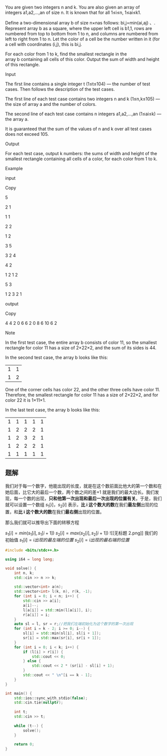 You are given two integers n and k. You are also given an array of integers a1,a2,…,an of size n. It is known that for all 1≤i≤n, 1≤ai≤k1.

Define a two-dimensional array b of size n×nas follows: bi,j=min(ai,aj)
、. Represent array b as a square, where the upper left cell is b1,1, rows are numbered from top to bottom from 1 to n, and columns are numbered from left to right from 1 to n. Let the color of a cell be the number written in it (for a cell with coordinates (i,j), this is bi,j.

For each color from 1 to k, find the smallest rectangle in the array b containing all cells of this color. Output the sum of width and height of this rectangle.

Input

The first line contains a single integer t (1≤t≤104) — the number of test cases. Then follows the description of the test cases.

The first line of each test case contains two integers n and k (1≤n,k≤105) — the size of array a and the number of colors.

The second line of each test case contains n integers a1,a2,…,an (1≤ai≤k) — the array a.

It is guaranteed that the sum of the values of n and k over all test cases does not exceed 105.

Output

For each test case, output k numbers: the sums of width and height of the smallest rectangle containing all cells of a color, for each color from 1 to k.

Example

input

Copy

5

2 1

1 1

2 2

1 2

3 5

3 2 4

4 2

1 2 1 2

5 3

1 2 3 2 1

output

Copy

4 
4 2 
0 6 6 2 0 
8 6 
10 6 2 

Note

In the first test case, the entire array b consists of color 11, so the smallest rectangle for color 11 has a size of 2×22×2, and the sum of its sides is 44.

In the second test case, the array b looks like this:

|   |   |
|---|---|
|1|1|
|1|2|

One of the corner cells has color 22, and the other three cells have color 11. Therefore, the smallest rectangle for color 11 has a size of 2×22×2, and for color 22 it is 1×11×1.

In the last test case, the array b looks like this:

|   |   |   |   |   |
|---|---|---|---|---|
|1|1|1|1|1|
|1|2|2|2|1|
|1|2|3|2|1|
|1|2|2|2|1|
|1|1|1|1|1|


## 题解
我们对于每一个数字，他能出现的长度，就是在这个数前面比他大的第一个数和在她后面，比它大的最后一个数，两个数之间的差+1 就是我们的最大边长。我们发现，每一个数的出现，**只和他第一次出现和最后一次出现的位置有关**。于是，我们就可以设置一个数组 $s_{1}[i]，s_{2}[i]$ 表示，**比 i 这个数大的数**在我们**最左侧**出现的位置，和**比 i 这个数大的数**在我们**最右侧**出现的位置。

那么我们就可以推导出下面的转移方程

$s_{1}[i]=min(s_{1}[i],s_{1}[i+1])$
$s_{2}[i]=max(s_{2}[i],s_{2}[i+1])$
![[无标题 2.png]]
我们的初始值
$s_{1}[i]=i出现的最左端的位置$
$s_{2}[i]=i出现的最右端的位置$

```cpp
#include <bits/stdc++.h>

using i64 = long long;

void solve() {
    int n, k;
    std::cin >> n >> k;
    
    std::vector<int> a(n);
    std::vector<int> l(k, n), r(k, -1);
    for (int i = 0; i < n; i++) {
        std::cin >> a[i];
        a[i]--;
        l[a[i]] = std::min(l[a[i]], i);
        r[a[i]] = i;
    }
    auto sl = l, sr = r;//把我们左端初始化为这个数字的第一次出现
    for (int i = k - 2; i >= 0; i--) {
        sl[i] = std::min(sl[i], sl[i + 1]);
        sr[i] = std::max(sr[i], sr[i + 1]);
    }
    for (int i = 0; i < k; i++) {
        if (l[i] > r[i]) {
            std::cout << 0;
        } else {
            std::cout << 2 * (sr[i] - sl[i] + 1);
        }
        std::cout << " \n"[i == k - 1];
    }
}

int main() {
    std::ios::sync_with_stdio(false);
    std::cin.tie(nullptr);
    
    int t;
    std::cin >> t;
    
    while (t--) {
        solve();
    }
    
    return 0;
}
```
